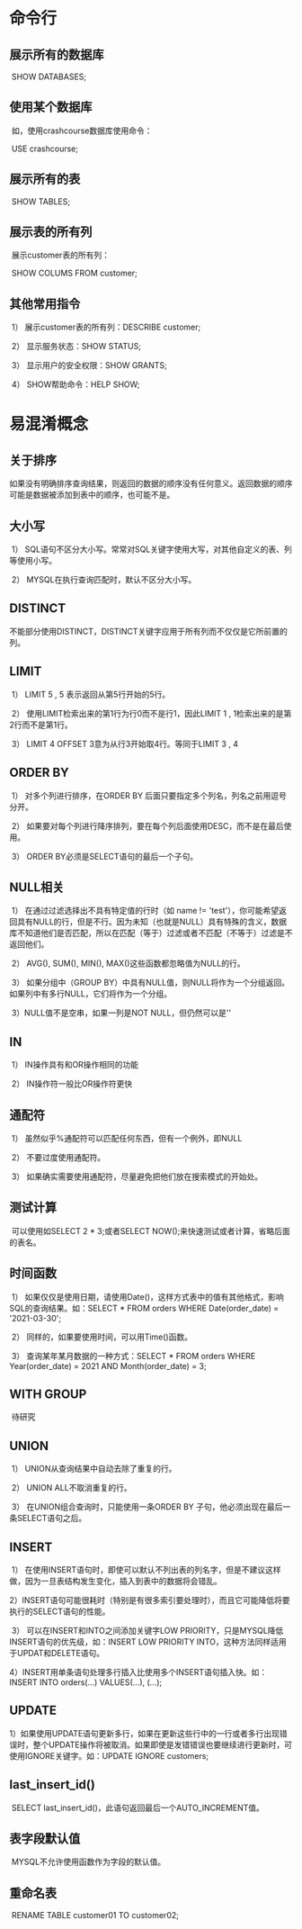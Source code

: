 # 命令行

## 展示所有的数据库

​	SHOW DATABASES;

## 使用某个数据库

​	如，使用crashcourse数据库使用命令：

​	USE crashcourse;

## 展示所有的表

​	SHOW TABLES;

## 展示表的所有列

​	展示customer表的所有列：

​	SHOW COLUMS FROM customer;

## 其他常用指令

​	1） 展示customer表的所有列：DESCRIBE customer;

​	2） 显示服务状态：SHOW STATUS;

​	3） 显示用户的安全权限：SHOW GRANTS;

​	4） SHOW帮助命令：HELP SHOW;

# 易混淆概念

## 关于排序

​	如果没有明确排序查询结果，则返回的数据的顺序没有任何意义。返回数据的顺序可能是数据被添加到表中的顺序，也可能不是。

## 大小写

​	1） SQL语句不区分大小写。常常对SQL关键字使用大写，对其他自定义的表、列等使用小写。

​	2） MYSQL在执行查询匹配时，默认不区分大小写。

## DISTINCT

​	不能部分使用DISTINCT，DISTINCT关键字应用于所有列而不仅仅是它所前置的列。

## LIMIT

​	1） LIMIT 5 , 5 表示返回从第5行开始的5行。

​	2） 使用LIMIT检索出来的第1行为行0而不是行1，因此LIMIT 1 , 1检索出来的是第2行而不是第1行。

​	3） LIMIT 4 OFFSET 3意为从行3开始取4行。等同于LIMIT 3 , 4

## ORDER BY 

​	1） 对多个列进行排序，在ORDER BY 后面只要指定多个列名，列名之前用逗号分开。

​	2） 如果要对每个列进行降序排列，要在每个列后面使用DESC，而不是在最后使用。

​	3） ORDER BY必须是SELECT语句的最后一个子句。

## NULL相关

​	1） 在通过过滤选择出不具有特定值的行时（如 name != 'test'），你可能希望返回具有NULL的行，但是不行。因为未知（也就是NULL）具有特殊的含义，数据库不知道他们是否匹配，所以在匹配（等于）过滤或者不匹配（不等于）过滤是不返回他们。

​	2） AVG(), SUM(), MIN(), MAX()这些函数都忽略值为NULL的行。

​	3） 如果分组中（GROUP BY）中具有NULL值，则NULL将作为一个分组返回。如果列中有多行NULL，它们将作为一个分组。

​	3）NULL值不是空串，如果一列是NOT NULL，但仍然可以是''

## IN

​	1） IN操作具有和OR操作相同的功能

​	2） IN操作符一般比OR操作符更快

## 通配符

​	1） 虽然似乎%通配符可以匹配任何东西，但有一个例外，即NULL

​	2） 不要过度使用通配符。

​	3） 如果确实需要使用通配符，尽量避免把他们放在搜索模式的开始处。

## 测试计算

​	可以使用如SELECT 2 * 3;或者SELECT NOW();来快速测试或者计算，省略后面的表名。

## 时间函数

​	1） 如果仅仅是使用日期，请使用Date()，这样方式表中的值有其他格式，影响SQL的查询结果。如：SELECT * FROM orders WHERE Date(order_date) = '2021-03-30';

​	2） 同样的，如果要使用时间，可以用Time()函数。

​	3） 查询某年某月数据的一种方式：SELECT * FROM orders WHERE Year(order_date) = 2021 AND Month(order_date) = 3;

## WITH GROUP

​	待研究

## UNION

​	1） UNION从查询结果中自动去除了重复的行。

​	2） UNION ALL不取消重复的行。

​	3） 在UNION组合查询时，只能使用一条ORDER BY 子句，他必须出现在最后一条SELECT语句之后。

## INSERT

​	1） 在使用INSERT语句时，即使可以默认不列出表的列名字，但是不建议这样做，因为一旦表结构发生变化，插入到表中的数据将会错乱。

​	2）INSERT语句可能很耗时（特别是有很多索引要处理时），而且它可能降低将要执行的SELECT语句的性能。 

​	3） 可以在INSERT和INTO之间添加关键字LOW PRIORITY，只是MYSQL降低INSERT语句的优先级，如：INSERT LOW PRIORITY INTO，这种方法同样适用于UPDAT和DELETE语句。

​	4）INSERT用单条语句处理多行插入比使用多个INSERT语句插入快。如：INSERT INTO orders(...) VALUES(...), (...);

## UPDATE

​	1）如果使用UPDATE语句更新多行，如果在更新这些行中的一行或者多行出现错误时，整个UPDATE操作将被取消。如果即使是发错错误也要继续进行更新时，可使用IGNORE关键字。如：UPDATE IGNORE customers;

## last_insert_id()

​	SELECT last_insert_id()，此语句返回最后一个AUTO_INCREMENT值。

## 表字段默认值

​	MYSQL不允许使用函数作为字段的默认值。

## 重命名表

​	RENAME TABLE customer01 TO customer02;

